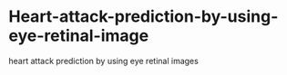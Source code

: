 # Heart-attack-prediction-by-using-eye-retinal-image
heart attack prediction by using eye retinal images
